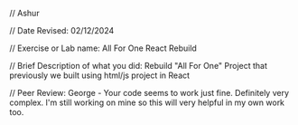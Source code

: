 // Ashur

 // Date Revised: 02/12/2024

 // Exercise or Lab name: All For One React Rebuild

 // Brief Description of what you did: Rebuild "All For One" Project that previously we built using html/js project in React

// Peer Review: George - Your code seems to work just fine. Definitely very complex. I'm still working on mine so this will very helpful in my own work too.
